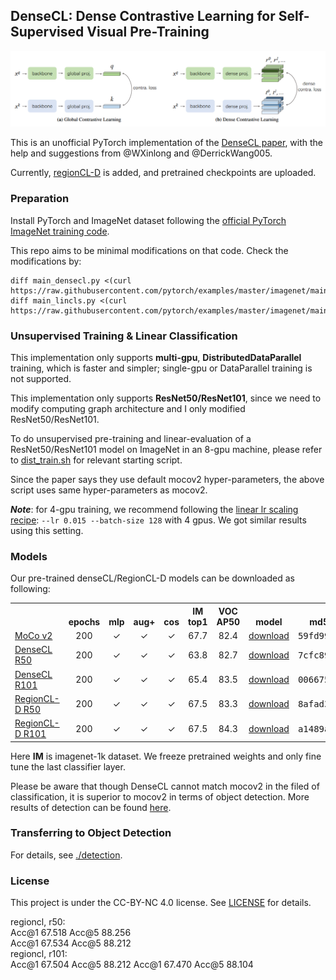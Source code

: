 ## DenseCL: Dense Contrastive Learning for Self-Supervised Visual Pre-Training


<p align="center">
  <img src="./denseCL.png" width="600">
</p>

This is an unofficial PyTorch implementation of the [DenseCL paper](https://arxiv.org/abs/2011.09157), with the help and suggestions from @WXinlong and @DerrickWang005.

Currently, [regionCL-D](https://arxiv.org/abs/2111.12309) is added, and pretrained checkpoints are uploaded.


### Preparation

Install PyTorch and ImageNet dataset following the [official PyTorch ImageNet training code](https://github.com/pytorch/examples/tree/master/imagenet).

This repo aims to be minimal modifications on that code. Check the modifications by:
```
diff main_densecl.py <(curl https://raw.githubusercontent.com/pytorch/examples/master/imagenet/main.py)
diff main_lincls.py <(curl https://raw.githubusercontent.com/pytorch/examples/master/imagenet/main.py)
```


### Unsupervised Training & Linear Classification

This implementation only supports **multi-gpu**, **DistributedDataParallel** training, which is faster and simpler; single-gpu or DataParallel training is not supported.

This implementation only supports **ResNet50/ResNet101**, since we need to modify computing graph architecture and I only modified ResNet50/ResNet101.

To do unsupervised pre-training and linear-evaluation of a ResNet50/ResNet101 model on ImageNet in an 8-gpu machine, please refer to [dist_train.sh](./dist_train.sh) for relevant starting script.

Since the paper says they use default mocov2 hyper-parameters, the above script uses same hyper-parameters as mocov2.

***Note***: for 4-gpu training, we recommend following the [linear lr scaling recipe](https://arxiv.org/abs/1706.02677): `--lr 0.015 --batch-size 128` with 4 gpus. We got similar results using this setting.


### Models

Our pre-trained denseCL/RegionCL-D models can be downloaded as following:
<table><tbody>
<!-- START TABLE -->
<!-- TABLE HEADER -->
<th valign="bottom"></th>
<th valign="bottom">epochs</th>
<th valign="bottom">mlp</th>
<th valign="bottom">aug+</th>
<th valign="bottom">cos</th>
<th valign="bottom">IM<br/>top1</th>
<th valign="bottom">VOC<br/>AP50</th>
<th valign="bottom">model</th>
<th valign="bottom">md5</th>
<!-- TABLE BODY -->
<tr><td align="left"><a href="https://arxiv.org/abs/2003.04297">MoCo v2</a></td>
<td align="center">200</td>
<td align="center">&#x2713</td>
<td align="center">&#x2713</td>
<td align="center">&#x2713</td>
<td align="center">67.7</td>
<td align="center">82.4</td>
<td align="center"><a href="https://dl.fbaipublicfiles.com/moco/moco_checkpoints/moco_v2_200ep/moco_v2_200ep_pretrain.pth.tar">download</a></td>
<td align="center"><tt>59fd9945</tt></td>
</tr>
<tr><td align="left"><a href="https://arxiv.org/abs/2011.09157">DenseCL R50</a></td>
<td align="center">200</td>
<td align="center">&#x2713</td>
<td align="center">&#x2713</td>
<td align="center">&#x2713</td>
<td align="center">63.8</td>
<td align="center">82.7</td>
<td align="center"><a href="https://github.com/CoinCheung/denseCL/releases/download/v0.0.1/r50_checkpoint_0199.pth.tar">download</a></td>
<td align="center"><tt>7cfc894c</tt></td>
</tr>
<tr><td align="left"><a href="https://arxiv.org/abs/2011.09157">DenseCL R101</a></td>
<td align="center">200</td>
<td align="center">&#x2713</td>
<td align="center">&#x2713</td>
<td align="center">&#x2713</td>
<td align="center">65.4</td>
<td align="center">83.5</td>
<td align="center"><a href="https://github.com/CoinCheung/denseCL/releases/download/v0.0.1/r101_checkpoint_0199.pth.tar">download</a></td>
<td align="center"><tt>006675e5</tt></td>
</tr>
<tr><td align="left"><a href="https://arxiv.org/abs/2111.12309">RegionCL-D R50</a></td>
<td align="center">200</td>
<td align="center">&#x2713</td>
<td align="center">&#x2713</td>
<td align="center">&#x2713</td>
<td align="center">67.5</td>
<td align="center">83.3</td>
<td align="center"><a href="https://github.com/CoinCheung/DenseCL/releases/download/v0.0.1/regioncl_r50_checkpoint_0199.pth.tar">download</a></td>
<td align="center"><tt>8afad30e</tt></td>
</tr>
<tr><td align="left"><a href="https://arxiv.org/abs/2111.12309">RegionCL-D R101</a></td>
<td align="center">200</td>
<td align="center">&#x2713</td>
<td align="center">&#x2713</td>
<td align="center">&#x2713</td>
<td align="center">67.5</td>
<td align="center">84.3</td>
<td align="center"><a href="https://github.com/CoinCheung/DenseCL/releases/download/v0.0.1/regioncl_r101_checkpoint_0199.pth.tar">download</a></td>
<td align="center"><tt>a1489ad4</tt></td>
</tr>
</tbody></table>

Here **IM** is imagenet-1k dataset. We freeze pretrained weights and only fine tune the last classifier layer.

Please be aware that though DenseCL cannot match mocov2 in the filed of classification, it is superior to mocov2 in terms of object detection. More results of detection can be found [here](./detection).


### Transferring to Object Detection

For details, see [./detection](./detection).


### License

This project is under the CC-BY-NC 4.0 license. See [LICENSE](LICENSE) for details.



regioncl, r50:  
    Acc@1 67.518 Acc@5 88.256  
    Acc@1 67.534 Acc@5 88.212  
regioncl, r101:  
    Acc@1 67.504 Acc@5 88.212
    Acc@1 67.470 Acc@5 88.104
    
